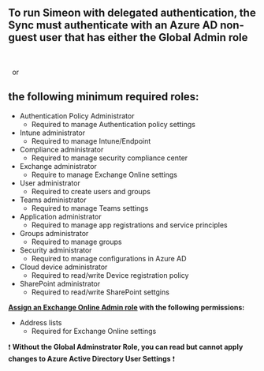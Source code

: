 ## To run Simeon with delegated authentication, the Sync must authenticate with an Azure AD non-guest user that has either the Global Admin role
&nbsp;

&nbsp;
or

## the following minimum required roles:
* Authentication Policy Administrator
  * Required to manage Authentication policy settings
* Intune administrator
  * Required to manage Intune/Endpoint
* Compliance administrator
  * Required to manage security compliance center
* Exchange administrator
  * Require to manage Exchange Online settings
* User administrator
  * Required to create users and groups
* Teams administrator
  * Required to manage Teams settings
* Application administrator
  * Required to manage app registrations and service principles
* Groups administrator
  * Required to manage groups
* Security administrator
  * Required to manage configurations in Azure AD
* Cloud device administrator
  * Required to read/write Device registration policy
* SharePoint administrator
  * Required to read/write SharePoint settgins

**[Assign an Exchange Online Admin role](https://admin.exchange.microsoft.com/#/adminRoles/addRoleGroup) with the following permissions:**
* Address lists
  * Required for Exchange Online settings

:exclamation: **Without the Global Adminstrator Role, you can read but cannot apply changes to Azure Active Directory User Settings** :exclamation:
